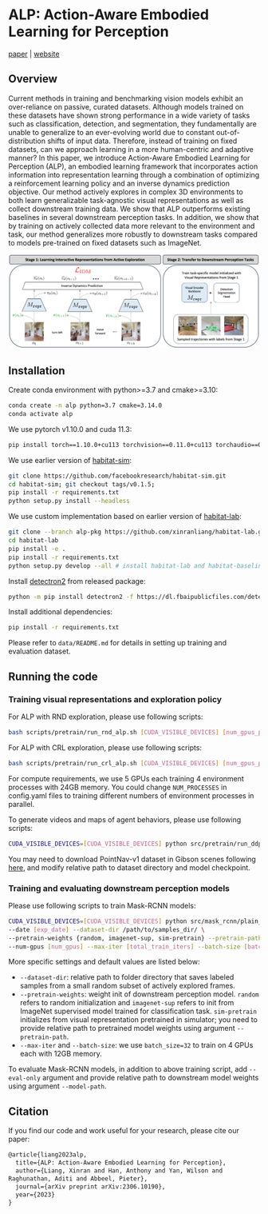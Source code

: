 # ALP: Action-Aware Embodied Learning for Perception

[paper](https://arxiv.org/abs/2306.10190) | [website](https://xinranliang.github.io/alp/)

## Overview

Current methods in training and benchmarking vision models exhibit an over-reliance on passive, curated datasets. Although models trained on these datasets have shown strong performance in a wide variety of tasks such as classification, detection, and segmentation, they fundamentally are unable to generalize to an ever-evolving world due to constant out-of-distribution shifts of input data. Therefore, instead of training on fixed datasets, can we approach learning in a more human-centric and adaptive manner? In this paper, we introduce Action-Aware Embodied Learning for Perception (ALP), an embodied learning framework that incorporates action information into representation learning through a combination of optimizing a reinforcement learning policy and an inverse dynamics prediction objective. Our method actively explores in complex 3D environments to both learn generalizable task-agnostic visual representations as well as collect downstream training data. We show that ALP outperforms existing baselines in several downstream perception tasks. In addition, we show that by training on actively collected data more relevant to the environment and task, our method generalizes more robustly to downstream tasks compared to models pre-trained on fixed datasets such as ImageNet.

![method](./docs/Figure-Method.png)

## Installation

Create conda environment with python>=3.7 and cmake>=3.10:
```bash
conda create -n alp python=3.7 cmake=3.14.0
conda activate alp
```

We use pytorch v1.10.0 and cuda 11.3:
```bash
pip install torch==1.10.0+cu113 torchvision==0.11.0+cu113 torchaudio==0.10.0+cu113 -f https://download.pytorch.org/whl/cu113/torch_stable.html
```

We use earlier version of [habitat-sim](https://github.com/facebookresearch/habitat-sim):
```bash
git clone https://github.com/facebookresearch/habitat-sim.git
cd habitat-sim; git checkout tags/v0.1.5; 
pip install -r requirements.txt 
python setup.py install --headless
```

We use custom implementation based on earlier version of [habitat-lab](https://github.com/facebookresearch/habitat-lab):
```bash
git clone --branch alp-pkg https://github.com/xinranliang/habitat-lab.git
cd habitat-lab
pip install -e .
pip install -r requirements.txt
python setup.py develop --all # install habitat-lab and habitat-baselines
```

Install [detectron2](https://github.com/facebookresearch/detectron2) from released package:
```bash
python -m pip install detectron2 -f https://dl.fbaipublicfiles.com/detectron2/wheels/cu113/torch1.10/index.html
```

Install additional dependencies:
```bash
pip install -r requirements.txt
```

Please refer to `data/README.md` for details in setting up training and evaluation dataset.


## Running the code

### Training visual representations and exploration policy

For ALP with RND exploration, please use following scripts:
```bash
bash scripts/pretrain/run_rnd_alp.sh [CUDA_VISIBLE_DEVICES] [num_gpus_per_node]
```

For ALP with CRL exploration, please use following scripts:
```bash
bash scripts/pretrain/run_crl_alp.sh [CUDA_VISIBLE_DEVICES] [num_gpus_per_node]
```

For compute requirements, we use 5 GPUs each training 4 environment processes with 24GB memory. You could change `NUM_PROCESSES` in config.yaml files to training different numbers of environment processes in parallel.

To generate videos and maps of agent behaviors, please use following scripts:
```bash
CUDA_VISIBLE_DEVICES=[CUDA_VISIBLE_DEVICES] python src/pretrain/run_ddppo.py --exp-config configs/visualize/[AGENT].yaml --run-type eval
```
You may need to download PointNav-v1 dataset in Gibson scenes following [here](https://github.com/xinranliang/habitat-lab/tree/alp-pkg#data), and modify relative path to dataset directory and model checkpoint.

### Training and evaluating downstream perception models

Please use following scripts to train Mask-RCNN models:

```bash
CUDA_VISIBLE_DEVICES=[CUDA_VISIBLE_DEVICES] python src/mask_rcnn/plain_train_net.py \
--date [exp_date] --dataset-dir /path/to/samples_dir/ \
--pretrain-weights {random, imagenet-sup, sim-pretrain} --pretrain-path /path/to/simulator_trained_repr/ \
--num-gpus [num_gpus] --max-iter [total_train_iters] --batch-size [batch_size]
```

More specific settings and default values are listed below:
- `--dataset-dir`: relative path to folder directory that saves labeled samples from a small random subset of actively explored frames.
- `--pretrain-weights`: weight init of downstream perception model. `random` refers to random initialization and `imagenet-sup` refers to init from ImageNet supervised model trained for classification task. `sim-pretrain` initializes from visual representation pretrained in simulator; you need to provide relative path to pretrained model weights using argument `--pretrain-path`.
- `--max-iter` and `--batch-size`: we use `batch_size=32` to train on 4 GPUs each with 12GB memory.

To evaluate Mask-RCNN models, in addition to above training script, add `--eval-only` argument and provide relative path to downstream model weights using argument `--model-path`.


## Citation

If you find our code and work useful for your research, please cite our paper:

```
@article{liang2023alp,
  title={ALP: Action-Aware Embodied Learning for Perception},
  author={Liang, Xinran and Han, Anthony and Yan, Wilson and Raghunathan, Aditi and Abbeel, Pieter},
  journal={arXiv preprint arXiv:2306.10190},
  year={2023}
}
```
